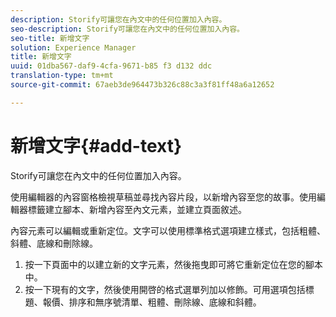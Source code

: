 ```yaml
---
description: Storify可讓您在內文中的任何位置加入內容。
seo-description: Storify可讓您在內文中的任何位置加入內容。
seo-title: 新增文字
solution: Experience Manager
title: 新增文字
uuid: 01dba567-daf9-4cfa-9671-b85 f3 d132 ddc
translation-type: tm+mt
source-git-commit: 67aeb3de964473b326c88c3a3f81ff48a6a12652

---
```



# 新增文字{#add-text}

Storify可讓您在內文中的任何位置加入內容。

使用編輯器的內容窗格檢視草稿並尋找內容片段，以新增內容至您的故事。使用編輯器標籤建立腳本、新增內容至內文元素，並建立頁面敘述。

內容元素可以編輯或重新定位。文字可以使用標準格式選項建立樣式，包括粗體、斜體、底線和刪除線。

1. 按一下頁面中的以建立新的文字元素，然後拖曳即可將它重新定位在您的腳本中。
1. 按一下現有的文字，然後使用開啓的格式選單列加以修飾。可用選項包括標題、報價、排序和無序號清單、粗體、刪除線、底線和斜體。
